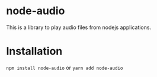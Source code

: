 # node-audio

This is a library to play audio files from nodejs applications.

# Installation
`npm install node-audio`
or
`yarn add node-audio`
